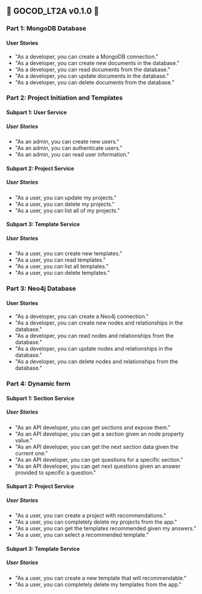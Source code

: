 ## 🎉 GOCOD_LT2A v0.1.0 🎉 

### Part 1: MongoDB Database

#### User Stories
- "As a developer, you can create a MongoDB connection."
- "As a developer, you can create new documents in the database."
- "As a developer, you can read documents from the database."
- "As a developer, you can update documents in the database."
- "As a developer, you can delete documents from the database."

### Part 2: Project Initiation and Templates

#### Subpart 1: User Service
##### User Stories
- "As an admin, you can create new users."
- "As an admin, you can authenticate users."
- "As an admin, you can read user information."

#### Subpart 2: Project Service
##### User Stories
- "As a user, you can update my projects."
- "As a user, you can delete my projects."
- "As a user, you can list all of my projects."

#### Subpart 3: Template Service
##### User Stories
- "As a user, you can create new templates."
- "As a user, you can read templates."
- "As a user, you can list all templates."
- "As a user, you can delete templates."

### Part 3: Neo4j Database


#### User Stories
- "As a developer, you can create a Neo4j connection."
- "As a developer, you can create new nodes and relationships in the database."
- "As a developer, you can read nodes and relationships from the database."
- "As a developer, you can update nodes and relationships in the database."
- "As a developer, you can delete nodes and relationships from the database."

### Part 4: Dynamic form

#### Subpart 1: Section Service
##### User Stories
- "As an API developer, you can get sections and expose them."
- "As an API developer, you can get a section given an node property value."
- "As an API developer, you can get the next section data given the current one."
- "As an API developer, you can get questions for a specific section."
- "As an API developer, you can get next questions given an answer provided to specific a question."

#### Subpart 2: Project Service
##### User Stories
- "As a user, you can create a project with recommendations."
- "As a user, you can completely delete my projects from the app."
- "As a user, you can get the templates recommended given my answers."
- "As a user, you can select a recommended template."

#### Subpart 3: Template Service
##### User Stories
- "As a user, you can create a new template that will recommendable."
- "As a user, you can completely delete my templates from the app."

